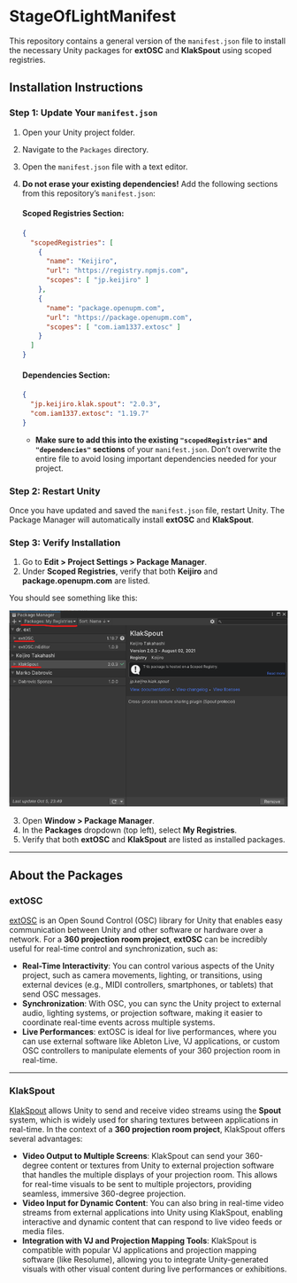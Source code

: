 # StageOfLightManifest

This repository contains a general version of the `manifest.json` file to install the necessary Unity packages for **extOSC** and **KlakSpout** using scoped registries.

## Installation Instructions

### Step 1: Update Your `manifest.json`

1. Open your Unity project folder.
2. Navigate to the `Packages` directory.
3. Open the `manifest.json` file with a text editor.
4. **Do not erase your existing dependencies!** Add the following sections from this repository’s `manifest.json`:
   
   #### Scoped Registries Section:
   ```json
   {
     "scopedRegistries": [
       {
         "name": "Keijiro",
         "url": "https://registry.npmjs.com",
         "scopes": [ "jp.keijiro" ]
       },
       {
         "name": "package.openupm.com",
         "url": "https://package.openupm.com",
         "scopes": [ "com.iam1337.extosc" ]
       }
     ]
   }
   ```
   
   #### Dependencies Section:
   ```json
   {
     "jp.keijiro.klak.spout": "2.0.3",
     "com.iam1337.extosc": "1.19.7"
   }
   ```
   
   - **Make sure to add this into the existing `"scopedRegistries"` and `"dependencies"` sections** of your `manifest.json`. Don’t overwrite the entire file to avoid losing important dependencies needed for your project.

### Step 2: Restart Unity

Once you have updated and saved the `manifest.json` file, restart Unity. The Package Manager will automatically install **extOSC** and **KlakSpout**.

### Step 3: Verify Installation

1. Go to **Edit > Project Settings > Package Manager**.
2. Under **Scoped Registries**, verify that both **Keijiro** and **package.openupm.com** are listed.

You should see something like this:

![My Registries](https://github.com/hsuehyt/StageOfLightManifest/blob/main/Snapshots/My%20Registries.png)

3. Open **Window > Package Manager**.
4. In the **Packages** dropdown (top left), select **My Registries**.
5. Verify that both **extOSC** and **KlakSpout** are listed as installed packages.

---

## About the Packages

### extOSC
[extOSC](https://github.com/Iam1337/extOSC) is an Open Sound Control (OSC) library for Unity that enables easy communication between Unity and other software or hardware over a network. For a **360 projection room project**, **extOSC** can be incredibly useful for real-time control and synchronization, such as:

- **Real-Time Interactivity**: You can control various aspects of the Unity project, such as camera movements, lighting, or transitions, using external devices (e.g., MIDI controllers, smartphones, or tablets) that send OSC messages.
- **Synchronization**: With OSC, you can sync the Unity project to external audio, lighting systems, or projection software, making it easier to coordinate real-time events across multiple systems.
- **Live Performances**: extOSC is ideal for live performances, where you can use external software like Ableton Live, VJ applications, or custom OSC controllers to manipulate elements of your 360 projection room in real-time.

---

### KlakSpout
[KlakSpout](https://github.com/keijiro/KlakSpout) allows Unity to send and receive video streams using the **Spout** system, which is widely used for sharing textures between applications in real-time. In the context of a **360 projection room project**, KlakSpout offers several advantages:

- **Video Output to Multiple Screens**: KlakSpout can send your 360-degree content or textures from Unity to external projection software that handles the multiple displays of your projection room. This allows for real-time visuals to be sent to multiple projectors, providing seamless, immersive 360-degree projection.
- **Video Input for Dynamic Content**: You can also bring in real-time video streams from external applications into Unity using KlakSpout, enabling interactive and dynamic content that can respond to live video feeds or media files.
- **Integration with VJ and Projection Mapping Tools**: KlakSpout is compatible with popular VJ applications and projection mapping software (like Resolume), allowing you to integrate Unity-generated visuals with other visual content during live performances or exhibitions.